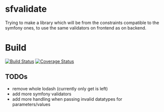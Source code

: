 # sfvalidate

Trying to make a library which will be from the constraints compatible 
to the symfony ones, to use the same validators on frontend as on backend.

# Build
[![Build Status](https://travis-ci.org/Darijusch/sfvalidate.svg?branch=master)](https://travis-ci.org/Darijusch/sfvalidate)
[![Coverage Status](https://coveralls.io/repos/github/Darijusch/sfvalidate/badge.svg?branch=master)](https://coveralls.io/github/Darijusch/sfvalidate?branch=master)

TODOs
----- 
- remove whole lodash (currently only get is left)
- add more symfony validators
- add more handling when passing invalid datatypes for parameters/values 
